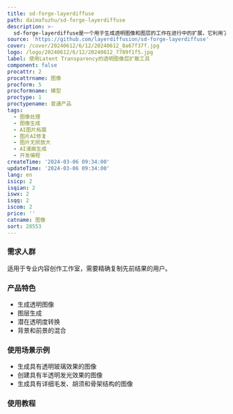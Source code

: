 ```yaml
---
title: sd-forge-layerdiffuse
path: daimafuzhu/sd-forge-layerdiffuse
description: >-
  sd-forge-layerdiffuse是一个用于生成透明图像和图层的工作在进行中的扩展，它利用了潜在透明度技术。该工具目前支持图像生成和基本图层功能，但透明图像到图像的转换尚未完成。代码库高度动态，未来一个月可能会有大量变化。
source: 'https://github.com/layerdiffusion/sd-forge-layerdiffuse'
cover: /cover/20240612/6/12/20240612_8a67f37f.jpg
logo: /logo/20240612/6/12/20240612_7789f1f5.jpg
label: 使用Latent Transparency的透明图像层扩散工具
component: false
procattr: 2
procattrname: 图像
procform: 5
procformname: 模型
proctype: 1
proctypename: 普通产品
tags:
  - 图像处理
  - 图像生成
  - AI图片拓展
  - 图片AI修复
  - 图片无损放大
  - AI漫画生成
  - 开发编程
createTime: '2024-03-06 09:34:00'
updateTime: '2024-03-06 09:34:00'
lang: en
isicp: 2
isqian: 2
iswx: 2
isqq: 2
iscom: 2
price: ''
catname: 图像
sort: 28553
---
```




### 需求人群
适用于专业内容创作工作室，需要精确复制先前结果的用户。

### 产品特色
- 生成透明图像
- 图层生成
- 潜在透明度转换
- 背景和前景的混合

### 使用场景示例
- 生成具有透明玻璃效果的图像
- 创建具有半透明发光效果的图像
- 生成具有详细毛发、胡须和骨架结构的图像

### 使用教程


  
